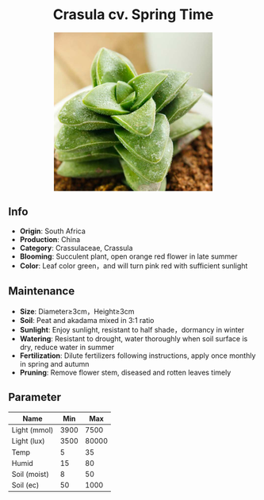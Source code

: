 <h1 align='center'>Crasula cv. Spring Time</h1>
<p align="center">
    <img 
        align='center'
        width='320'
        src="../images/crasula cv spring time.png" 
        alt='Crasula cv. Spring Time' />
</p>

## Info

 - **Origin**: South Africa
 - **Production**: China
 - **Category**: Crassulaceae, Crassula
 - **Blooming**: Succulent plant, open orange red flower in late summer
 - **Color**: Leaf color green，and will turn pink red with sufficient sunlight

## Maintenance

 - **Size**: Diameter≥3cm，Height≥3cm
 - **Soil**: Peat and akadama mixed in 3:1 ratio
 - **Sunlight**: Enjoy sunlight, resistant to half shade，dormancy in winter
 - **Watering**: Resistant to drought, water thoroughly when soil surface is dry, reduce water in summer
 - **Fertilization**: Dilute fertilizers following instructions, apply once monthly in spring and autumn
 - **Pruning**: Remove flower stem, diseased and rotten leaves timely

## Parameter

| Name         | Min  | Max   |
|--------------|------|-------|
| Light (mmol) | 3900 | 7500  |
| Light (lux)  | 3500 | 80000 |
| Temp         | 5    | 35    |
| Humid        | 15   | 80    |
| Soil (moist) | 8   | 50    |
| Soil (ec)    | 50  | 1000  |